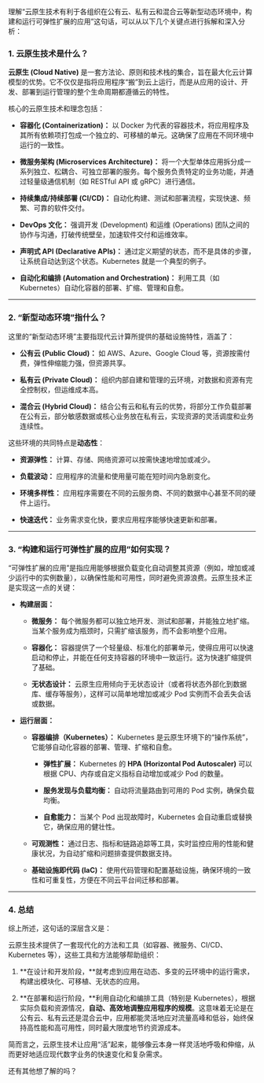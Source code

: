 理解“云原生技术有利于各组织在公有云、私有云和混合云等新型动态环境中，构建和运行可弹性扩展的应用”这句话，可以从以下几个关键点进行拆解和深入分析：

### 1. 云原生技术是什么？

**云原生 (Cloud Native)** 是一套方法论、原则和技术栈的集合，旨在最大化云计算模型的优势。它不仅仅是指将应用程序“搬”到云上运行，而是从应用的设计、开发、部署到运行管理的整个生命周期都遵循云的特性。

核心的云原生技术和理念包括：

- **容器化 (Containerization)：** 以 Docker 为代表的容器技术，将应用程序及其所有依赖项打包成一个独立的、可移植的单元。这确保了应用在不同环境中运行的一致性。
    
- **微服务架构 (Microservices Architecture)：** 将一个大型单体应用拆分成一系列独立、松耦合、可独立部署的服务。每个服务负责特定的业务功能，并通过轻量级通信机制（如 RESTful API 或 gRPC）进行通信。
    
- **持续集成/持续部署 (CI/CD)：** 自动化构建、测试和部署流程，实现快速、频繁、可靠的软件交付。
    
- **DevOps 文化：** 强调开发 (Development) 和运维 (Operations) 团队之间的协作与沟通，打破传统壁垒，加速软件交付和运维效率。
    
- **声明式 API (Declarative APIs)：** 通过定义期望的状态，而不是具体的步骤，让系统自动达到这个状态。Kubernetes 就是一个典型的例子。
    
- **自动化和编排 (Automation and Orchestration)：** 利用工具（如 Kubernetes）自动化容器的部署、扩缩、管理和自愈。
    

---

### 2. “新型动态环境”指什么？

这里的“新型动态环境”主要指现代云计算所提供的基础设施特性，涵盖了：

- **公有云 (Public Cloud)：** 如 AWS、Azure、Google Cloud 等，资源按需付费，弹性伸缩能力强，但资源共享。
    
- **私有云 (Private Cloud)：** 组织内部自建和管理的云环境，对数据和资源有完全控制权，但运维成本高。
    
- **混合云 (Hybrid Cloud)：** 结合公有云和私有云的优势，将部分工作负载部署在公有云，部分敏感数据或核心业务放在私有云，实现资源的灵活调度和业务连续性。
    

这些环境的共同特点是**动态性**：

- **资源弹性：** 计算、存储、网络资源可以按需快速地增加或减少。
    
- **负载波动：** 应用程序的流量和使用量可能在短时间内急剧变化。
    
- **环境多样性：** 应用程序需要在不同的云服务商、不同的数据中心甚至不同的硬件上运行。
    
- **快速迭代：** 业务需求变化快，要求应用程序能够快速更新和部署。
    

---

### 3. “构建和运行可弹性扩展的应用”如何实现？

“可弹性扩展的应用”是指应用能够根据负载变化自动调整其资源（例如，增加或减少运行中的实例数量），以确保性能和可用性，同时避免资源浪费。云原生技术正是实现这一点的关键：

- **构建层面：**
    
    - **微服务：** 每个微服务都可以独立地开发、测试和部署，并能独立地扩缩。当某个服务成为瓶颈时，只需扩缩该服务，而不会影响整个应用。
        
    - **容器化：** 容器提供了一个轻量级、标准化的部署单元，使得应用可以快速启动和停止，并能在任何支持容器的环境中一致运行。这为快速扩缩提供了基础。
        
    - **无状态设计：** 云原生应用倾向于无状态设计（或者将状态外部化到数据库、缓存等服务），这样可以简单地增加或减少 Pod 实例而不会丢失会话或数据。
        
- **运行层面：**
    
    - **容器编排（Kubernetes）：** Kubernetes 是云原生环境下的“操作系统”，它能够自动化容器的部署、管理、扩缩和自愈。
        
        - **弹性扩展：** Kubernetes 的 **HPA (Horizontal Pod Autoscaler)** 可以根据 CPU、内存或自定义指标自动增加或减少 Pod 的数量。
            
        - **服务发现与负载均衡：** 自动将流量路由到可用的 Pod 实例，确保负载均衡。
            
        - **自愈能力：** 当某个 Pod 出现故障时，Kubernetes 会自动重启或替换它，确保应用的健壮性。
            
    - **可观测性：** 通过日志、指标和链路追踪等工具，实时监控应用的性能和健康状况，为自动扩缩和问题排查提供数据支持。
        
    - **基础设施即代码 (IaC)：** 使用代码管理和配置基础设施，确保环境的一致性和可重复性，方便在不同云平台间迁移和部署。
        

---

### 4. 总结

综上所述，这句话的深层含义是：

云原生技术提供了一套现代化的方法和工具（如容器、微服务、CI/CD、Kubernetes 等），这些工具和方法能够帮助组织：

1. **在设计和开发阶段，**就考虑到应用在动态、多变的云环境中的运行需求，构建出模块化、可移植、无状态的应用。
    
2. **在部署和运行阶段，**利用自动化和编排工具（特别是 Kubernetes），根据实际负载和资源情况，**自动、高效地调整应用程序的规模**。这意味着无论是在公有云、私有云还是混合云中，应用都能灵活地应对流量高峰和低谷，始终保持高性能和高可用性，同时最大限度地节约资源成本。
    

简而言之，云原生技术让应用“活”起来，能够像云本身一样灵活地呼吸和伸缩，从而更好地适应现代数字业务的快速变化和复杂需求。

还有其他想了解的吗？